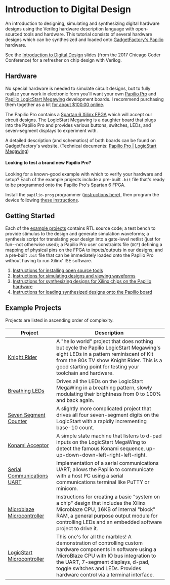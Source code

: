 # Introduction to Digital Design

An introduction to designing, simulating and synthesizing digital hardware designs using the Verilog hardware description language with open-sourced tools and hardware. This tutorial consists of several hardware designs which can be synthesized and loaded onto [GadgetFactory's Papilio](http://papilio.cc) hardware.

See the [Introduction to Digital Design](introduction-to-digital-design.pdf) slides (from the 2017 Chicago Coder Conference) for a refresher on chip design with Verilog.

## Hardware

No special hardware is needed to simulate circuit designs, but to fully realize your work in electronic form you'll want your own [Papilio Pro](http://papilio.cc/index.php?n=Papilio.PapilioPro) and [Papilio LogicStart Megawing](http://papilio.cc/index.php?n=Papilio.LogicStartMegaWing) development boards. I recommend purchasing them together as a kit [for about $100.00 online](http://store.gadgetfactory.net/logicstart-megawing-papilio-bundle/).

The Papilio Pro contains a [Spartan 6 Xilinx FPGA](https://www.xilinx.com/products/silicon-devices/fpga/spartan-6.html) which will accept our circuit designs. The LogicStart Megawing is a daughter board that plugs into the Papilio Pro and provides various buttons, switches, LEDs, and seven-segment displays to experiment with.

A detailed description (and schematics) of both boards can be found on GadgetFactory's website. (Technical documents: [Papilio Pro ](http://papilio.cc/index.php?n=Papilio.PapilioPro) | [LogicStart Megawing](http://papilio.cc/index.php?n=Papilio.LogicStartMegaWing))

#### Looking to test a brand new Papilio Pro?

Looking for a known-good example with which to verify your hardware and setup? Each of the example projects include a pre-built `.bit` file that's ready to be programmed onto the Papilio Pro's Spartan 6 FPGA.

Install the `papilio-prog` programmer ([instructions here](docs/install-instructions.md)), then program the device following [these instructions](docs/papilio-instructions.md).

## Getting Started

Each of the [example projects](#example-projects) contains RTL source code; a test bench to provide stimulus to the design and generate simulation waveforms; a synthesis script for translating your design into a gate-level netlist (just for fun--not otherwise used); a Papilio Pro user constraints file (`UCF`) defining a mapping of physical pins on the FPGA to inputs/outputs in our designs; and a pre-built `.bit` file that can be immediately loaded onto the Papilio Pro without having to run Xilinx' ISE software.

1. [Instructions for installing open source tools](docs/install-instructions.md)
2. [Instructions for simulating designs and viewing waveforms](docs/simulation-instructions.md)
3. [Instructions for synthesizing designs for Xilinx chips on the Papilio hardware](docs/synthesis-instructions.md)
4. [Instructions for loading synthesized designs onto the Papilio board](docs/papilio-instructions.md)

## Example Projects

Projects are listed in ascending order of complexity.

Project | Description
--------|---------------------------
[Knight Rider](knight-rider/) | A "hello world" project that does nothing but cycle the Papilio LogicStart Megawing's eight LEDs in a pattern reminiscent of Kit from the 80s TV show Knight Rider. This is a good starting point for testing your toolchain and hardware.
[Breathing LEDs](breathing-led/) | Drives all the LEDs on the LogicStart MegaWing in a breathing pattern, slowly modulating their brightness from 0 to 100% and back again.
[Seven Segment Counter](seven-segment-counter/) | A slightly more complicated project that drives all four seven-segment digits on the LogicStart with a rapidly incrementing base-10 count.
[Konami Acceptor](konami-acceptor/) | A simple state machine that listens to d-pad inputs on the LogicStart MegaWing to detect the famous Konami sequence, up-up-down-down-left-right-left-right.
[Serial Communications UART](uart/) | Implementation of a serial communications UART; allows the Papilio to communicate with a host PC using a serial communications terminal like PuTTY or minicom.
[Microblaze Microcontroller](microblaze/) | Instructions for creating a basic "system on a chip" design that includes the Xilinx Microblaze CPU, 16KB of internal "block" RAM, a general purpose output module for controlling LEDs and an embedded software project to drive it.
[LogicStart Microcontroller](lsuc/) | This one's for all the marbles! A demonstration of controlling custom hardware components in software using a MicroBlaze CPU with IO bus integration to the UART, 7-segment displays, d-pad, toggle switches and LEDs. Provides hardware control via a terminal interface.
